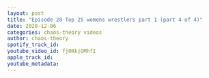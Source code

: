 ```yaml
---
layout: post
title: "Episode 20 Top 25 womens wrestlers part 1 (part 4 of 4)"
date: 2020-12-06
categories: chaos-theory videos
author: chaos-theory
spotify_track_id: 
youtube_video_id: fj0RkjOMhfI
apple_track_id: 
youtube_metadata: 
---
```

